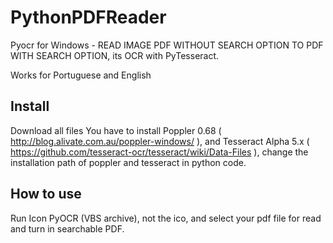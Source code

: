 # PythonPDFReader
Pyocr for Windows - READ IMAGE PDF WITHOUT SEARCH OPTION TO PDF WITH SEARCH OPTION, its OCR with PyTesseract.

Works for Portuguese and English


## Install
Download all files 
You have to install Poppler 0.68 ( http://blog.alivate.com.au/poppler-windows/ ), and Tesseract Alpha 5.x ( https://github.com/tesseract-ocr/tesseract/wiki/Data-Files ), change the installation path of poppler and tesseract in python code.

## How to use

Run Icon PyOCR (VBS archive), not the ico, and select your pdf file for read and turn in searchable PDF.

